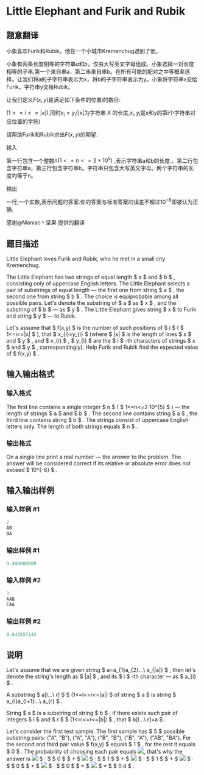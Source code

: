 # Little Elephant and Furik and Rubik

## 题意翻译

小象喜欢Furik和Rubik，他在一个小城市Kremenchug遇到了他。

小象有两条长度相等的字符串$a$和$b$，仅由大写英文字母组成。小象选择一对长度相等的子串,第一个来自串a，第二串来自串b。在所有可能的配对之中等概率选择。让我们将a的子字符串表示为x，将b的子字符串表示为y。小象将字符串x交给Furik，字符串y交给Rubik。

让我们定义$F(x,y)$是满足如下条件的位置$i$的数目:

$(1 <= i <= |x|)$,同时$x_i = y_i$($|x|$为字符串 X 的长度,$x_i,y_i$是x和y的第i个字符串对应位置的字符)

请帮助Furik和Rubik求出$F(x,y)$的期望.

输入

第一行包含一个整数$n (1 <= n <= 2 \times 10^5)$ ,表示字符串a和b的长度.。第二行包含字符串a，第三行包含字符串b。字符串只包含大写英文字母。两个字符串的长度均等于n。

输出

一行,一个实数,表示问题的答案.你的答案与标准答案的误差不超过$10^{-6}$即被认为正确.

感谢@Maniac丶坚果 提供的翻译

## 题目描述

Little Elephant loves Furik and Rubik, who he met in a small city Kremenchug.

The Little Elephant has two strings of equal length $ a $ and $ b $ , consisting only of uppercase English letters. The Little Elephant selects a pair of substrings of equal length — the first one from string $ a $ , the second one from string $ b $ . The choice is equiprobable among all possible pairs. Let's denote the substring of $ a $ as $ x $ , and the substring of $ b $ — as $ y $ . The Little Elephant gives string $ x $ to Furik and string $ y $ — to Rubik.

Let's assume that $ f(x,y) $ is the number of such positions of $ i $ ( $ 1<=i<=|x| $ ), that $ x_{i}=y_{i} $ (where $ |x| $ is the length of lines $ x $ and $ y $ , and $ x_{i} $ , $ y_{i} $ are the $ i $ -th characters of strings $ x $ and $ y $ , correspondingly). Help Furik and Rubik find the expected value of $ f(x,y) $ .

## 输入输出格式

### 输入格式

The first line contains a single integer $ n $ ( $ 1<=n<=2·10^{5} $ ) — the length of strings $ a $ and $ b $ . The second line contains string $ a $ , the third line contains string $ b $ . The strings consist of uppercase English letters only. The length of both strings equals $ n $ .

### 输出格式

On a single line print a real number — the answer to the problem. The answer will be considered correct if its relative or absolute error does not exceed $ 10^{-6} $ .

## 输入输出样例

### 输入样例 #1

```cpp
2
AB
BA

```
### 输出样例 #1

```cpp
0.400000000

```
### 输入样例 #2

```cpp
3
AAB
CAA

```
### 输出样例 #2

```cpp
0.642857143

```
## 说明

Let's assume that we are given string $ a=a_{1}a_{2}...\ a_{|a|} $ , then let's denote the string's length as $ |a| $ , and its $ i $ -th character — as $ a_{i} $ .

A substring $ a[l...\ r] $ $ (1<=l<=r<=|a|) $ of string $ a $ is string $ a_{l}a_{l+1}...\ a_{r} $ .

String $ a $ is a substring of string $ b $ , if there exists such pair of integers $ l $ and $ r $ $ (1<=l<=r<=|b|) $ , that $ b[l...\ r]=a $ .

Let's consider the first test sample. The first sample has $ 5 $ possible substring pairs: ("A", "B"), ("A", "A"), ("B", "B"), ("B", "A"), ("AB", "BA"). For the second and third pair value $ f(x,y) $ equals $ 1 $ , for the rest it equals $ 0 $ . The probability of choosing each pair equals ![](https://cdn.luogu.com.cn/upload/vjudge_pic/CF204C/9afdc5b93ef27ce72945708dcc66dfa8da5502ae.png), that's why the answer is ![](https://cdn.luogu.com.cn/upload/vjudge_pic/CF204C/9afdc5b93ef27ce72945708dcc66dfa8da5502ae.png) $ · $ $ 0 $ $ + $ ![](https://cdn.luogu.com.cn/upload/vjudge_pic/CF204C/9afdc5b93ef27ce72945708dcc66dfa8da5502ae.png) $ · $ $ 1 $ $ + $ ![](https://cdn.luogu.com.cn/upload/vjudge_pic/CF204C/9afdc5b93ef27ce72945708dcc66dfa8da5502ae.png) $ · $ $ 1 $ $ + $ ![](https://cdn.luogu.com.cn/upload/vjudge_pic/CF204C/9afdc5b93ef27ce72945708dcc66dfa8da5502ae.png) $ · $ $ 0 $ $ + $ ![](https://cdn.luogu.com.cn/upload/vjudge_pic/CF204C/9afdc5b93ef27ce72945708dcc66dfa8da5502ae.png) $ · $ $ 0 $ $ = $ ![](https://cdn.luogu.com.cn/upload/vjudge_pic/CF204C/9c850bc21c4ea1d02a70f568adcdf814d6e0ee9d.png) $ = $ $ 0.4 $ .

